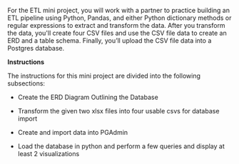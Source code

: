 For the ETL mini project, you will work with a partner to practice building an ETL pipeline using Python, Pandas, and either Python dictionary methods or regular expressions to extract and transform the data. After you transform the data, you'll create four CSV files and use the CSV file data to create an ERD and a table schema. Finally, you’ll upload the CSV file data into a Postgres database.

**Instructions**

The instructions for this mini project are divided into the following subsections:

- Create the ERD Diagram Outlining the Database

- Transform the given two xlsx files into four usable csvs for database import

- Create and import data into PGAdmin 

- Load the database in python and perform a few queries and display at least 2 visualizations 
